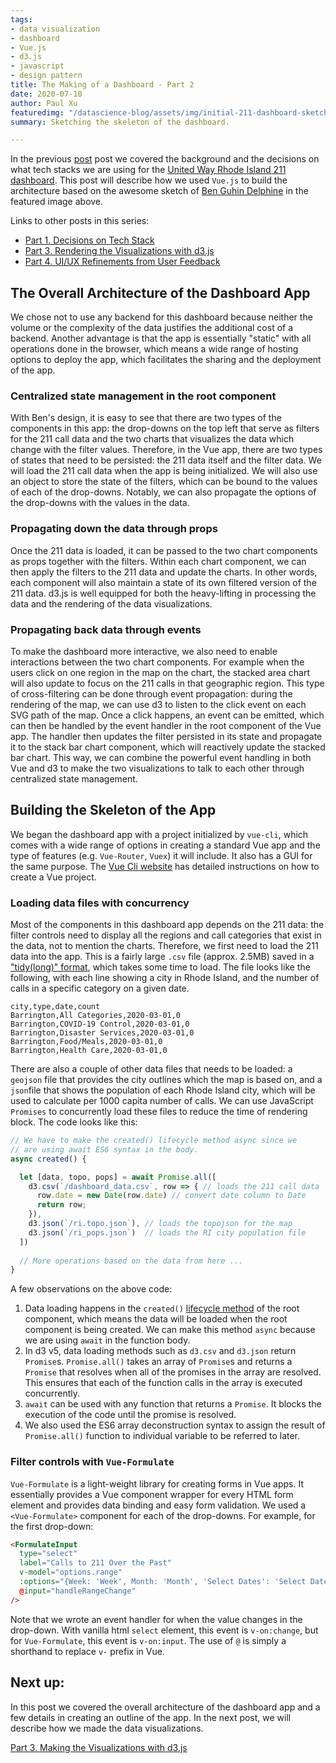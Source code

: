 ```yaml
---
tags:
- data visualization
- dashboard
- Vue.js
- d3.js
- javascript
- design pattern
title: The Making of a Dashboard - Part 2
date: 2020-07-10
author: Paul Xu
featuredimg: "/datascience-blog/assets/img/initial-211-dashboard-sketch-v1-1.jpg"
summary: Sketching the skeleton of the dashboard.

---
```

In the previous [post](https://digicosmos86.github.io/datascience-blog/2020/07/09/making-of-a-dashboard-part1/) post we covered the background and the decisions on what tech stacks we are using for the [United Way Rhode Island 211 dashboard](https://thepolicylab.github.io). This post will describe how we used `Vue.js` to build the architecture based on the awesome sketch of [Ben Guhin Delphine](https://thepolicylab.brown.edu/team/ben-guhin-delphine/) in the featured image above.

Links to other posts in this series:

* [Part 1. Decisions on Tech Stack](./the-making-of-a-dashboard-part1.md)
* [Part 3. Rendering the Visualizations with d3.js](./the-making-of-a-dashboard-part3.md)
* [Part 4. UI/UX Refinements from User Feedback](./the-making-of-a-dashboard-part4.md)

## The Overall Architecture of the Dashboard App

We chose not to use any backend for this dashboard because neither the volume or the complexity of the data justifies the additional cost of a backend. Another advantage is that the app is essentially "static" with all operations done in the browser, which means a wide range of hosting options to deploy the app, which facilitates the sharing and the deployment of the app.

### Centralized state management in the root component

With Ben's design, it is easy to see that there are two types of the components in this app: the drop-downs on the top left that serve as filters for the 211 call data and the two charts that visualizes the data which change with the filter values. Therefore, in the Vue app, there are two types of states that need to be persisted: the 211 data itself and the filter data. We will load the 211 call data when the app is being initialized. We will also use an object to store the state of the filters, which can be bound to the values of each of the drop-downs. Notably, we can also propagate the options of the drop-downs with the values in the data.

### Propagating down the data through props

Once the 211 data is loaded, it can be passed to the two chart components as props together with the filters. Within each chart component, we can then apply the filters to the 211 data and update the charts. In other words, each component will also maintain a state of its own filtered version of the 211 data. d3.js is well equipped for both the heavy-lifting in processing the data and the rendering of the data visualizations.

### Propagating back data through events

To make the dashboard more interactive, we also need to enable interactions between the two chart components. For example when the users click on one region in the map on the chart, the stacked area chart will also update to focus on the 211 calls in that geographic region. This type of cross-filtering can be done through event propagation: during the rendering of the map, we can use d3 to listen to the click event on each SVG path of the map. Once a click happens, an event can be emitted, which can then be handled by the event handler in the root component of the Vue app. The handler then updates the filter persisted in its state and propagate it to the stack bar chart component, which will reactively update the stacked bar chart. This way, we can combine the powerful event handling in both Vue and d3 to make the two visualizations to talk to each other through centralized state management.

## Building the Skeleton of the App

We began the dashboard app with a project initialized by `vue-cli`, which comes with a wide range of options in creating a standard Vue app and the type of features (e.g. `Vue-Router`, `Vuex`) it will include. It also has a GUI for the same purpose. The [Vue Cli website](https://cli.vuejs.org/guide/creating-a-project.html) has detailed instructions on how to create a Vue project.

### Loading data files with concurrency

Most of the components in this dashboard app depends on the 211 data: the filter controls need to display all the regions and call categories that exist in the data, not to mention the charts. Therefore, we first need to load the 211 data into the app. This is a fairly large `.csv` file (approx. 2.5MB) saved in a  ["tidy(long)" format](https://cran.r-project.org/web/packages/tidyr/vignettes/tidy-data.html), which takes some time to load. The file looks like the following, with each line showing a city in Rhode Island, and the number of calls in a specific category on a given date.

    city,type,date,count
    Barrington,All Categories,2020-03-01,0
    Barrington,COVID-19 Control,2020-03-01,0
    Barrington,Disaster Services,2020-03-01,0
    Barrington,Food/Meals,2020-03-01,0
    Barrington,Health Care,2020-03-01,0

There are also a couple of other data files that needs to be loaded: a `geojson` file that provides the city outlines which the map is based on, and a `json`file that shows the population of each Rhode Island city, which will be used to calculate per 1000 capita number of calls. We can use JavaScript `Promises` to concurrently load these files to reduce the time of rendering block. The code looks like this:

``` javascript
// We have to make the created() lifecycle method async since we 
// are using await ES6 syntax in the body.
async created() {

  let [data, topo, pops] = await Promise.all([
    d3.csv(`/dashboard_data.csv`, row => { // loads the 211 call data
      row.date = new Date(row.date) // convert date column to Date
      return row;
    }),
    d3.json(`/ri.topo.json`), // loads the topojson for the map
    d3.json(`/ri_pops.json`)  // loads the RI city population file
  ])
  
  // More operations based on the data from here ...
}
```

A few observations on the above code:

1. Data loading happens in the `created()` [lifecycle method](https://www.digitalocean.com/community/tutorials/vuejs-component-lifecycle) of the root component, which means the data will be loaded when the root component is being created. We can make this method `async` because we are using `await` in the function body.
2. In d3 v5, data loading methods such as `d3.csv` and `d3.json` return `Promise`s.  `Promise.all()` takes an array of `Promise`s and returns a `Promise` that resolves when all of the promises in the array are resolved. This ensures that each of the function calls in the array is executed concurrently.
3. `await` can be used with any function that returns a `Promise`. It blocks the execution of the code until the promise is resolved.
4. We also used the ES6 array deconstruction syntax to assign the result of `Promise.all()` function to individual variable to be referred to later.

### Filter controls with `Vue-Formulate`

`Vue-Formulate` is a light-weight library for creating forms in Vue apps. It essentially provides a Vue component wrapper for every HTML form element and provides data binding and easy form validation. We used a `<Vue-Formulate>` component for each of the drop-downs.  For example, for the first drop-down:

``` html
<FormulateInput
  type="select"
  label="Calls to 211 Over the Past"
  v-model="options.range"
  :options="{Week: 'Week', Month: 'Month', 'Select Dates': 'Select Dates'}"
  @input="handleRangeChange"
/>
```

Note that we wrote an event handler for when the value changes in the drop-down. With vanilla html `select` element, this event is `v-on:change`, but for `Vue-Formulate`, this event is `v-on:input`. The use of `@` is simply a shorthand to replace `v-` prefix in Vue.

## Next up:

In this post we covered the overall architecture of the dashboard app and a few details in creating an outline of the app. In the next post, we will describe how we made the data visualizations.

[Part 3. Making the Visualizations with d3.js](./the-making-of-a-dashboard-part3.md)